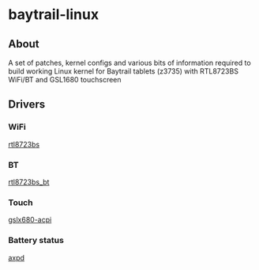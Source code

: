 # baytrail-linux
## About ##
A set of patches, kernel configs and various bits of information required to build working Linux kernel for Baytrail tablets (z3735) with RTL8723BS WiFi/BT and GSL1680 touchscreen

## Drivers ##

### WiFi ###
[rtl8723bs](https://github.com/hadess/rtl8723bs)

### BT ###
[rtl8723bs_bt](https://github.com/lwfinger/rtl8723bs_bt)

### Touch ###
[gslx680-acpi](https://github.com/onitake/gslx680-acpi)

### Battery status ###
[axpd](https://github.com/Icenowy/axpd/)

